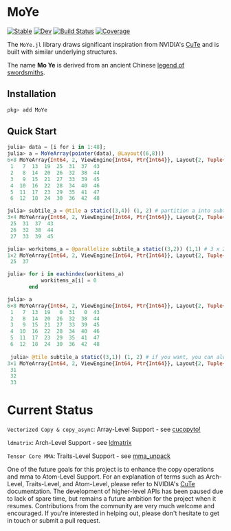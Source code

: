 # MoYe

[![Stable](https://img.shields.io/badge/docs-stable-blue.svg)](https://YichengDWu.github.io/MoYe.jl/stable/)
[![Dev](https://img.shields.io/badge/docs-dev-blue.svg)](https://YichengDWu.github.io/MoYe.jl/dev/)
[![Build Status](https://github.com/YichengDWu/MoYe.jl/actions/workflows/CI.yml/badge.svg?branch=main)](https://github.com/YichengDWu/MoYe.jl/actions/workflows/CI.yml?query=branch%3Amain)
[![Coverage](https://codecov.io/gh/YichengDWu/MoYe.jl/branch/main/graph/badge.svg)](https://codecov.io/gh/YichengDWu/MoYe.jl)

The `MoYe.jl` library draws significant inspiration from NVIDIA's [CuTe](https://github.com/NVIDIA/cutlass/blob/main/media/docs/cute/00_quickstart.md) and is built with similar underlying structures.

The name **Mo Ye** is derived from an ancient Chinese [legend of swordsmiths](https://en.wikipedia.org/wiki/Gan_Jiang_and_Mo_Ye).

## Installation
```julia
pkg> add MoYe
```

## Quick Start
```julia
julia> data = [i for i in 1:48];
julia> a = MoYeArray(pointer(data), @Layout((6,8)))
6×8 MoYeArray{Int64, 2, ViewEngine{Int64, Ptr{Int64}}, Layout{2, Tuple{Static.StaticInt{6}, Static.StaticInt{8}}, Tuple{Static.StaticInt{1}, Static.StaticInt{6}}}}:
 1   7  13  19  25  31  37  43
 2   8  14  20  26  32  38  44
 3   9  15  21  27  33  39  45
 4  10  16  22  28  34  40  46
 5  11  17  23  29  35  41  47
 6  12  18  24  30  36  42  48

julia> subtile_a = @tile a static((3,4)) (1, 2) # partition a into subtiles of shape 3 x 4, returns the subtile at (1,2)
3×4 MoYeArray{Int64, 2, ViewEngine{Int64, Ptr{Int64}}, Layout{2, Tuple{Static.StaticInt{3}, Static.StaticInt{4}}, Tuple{Static.StaticInt{1}, Static.StaticInt{6}}}}:
 25  31  37  43
 26  32  38  44
 27  33  39  45

julia> workitems_a = @parallelize subtile_a static((3,2)) (1,1) # 3 x 2 threads, returns what thread (1,1) is working on
1×2 MoYeArray{Int64, 2, ViewEngine{Int64, Ptr{Int64}}, Layout{2, Tuple{Static.StaticInt{1}, Static.StaticInt{2}}, Tuple{Static.StaticInt{0}, Static.StaticInt{12}}}}:
 25  37

julia> for i in eachindex(workitems_a)
           workitems_a[i] = 0
       end

julia> a
6×8 MoYeArray{Int64, 2, ViewEngine{Int64, Ptr{Int64}}, Layout{2, Tuple{Static.StaticInt{6}, Static.StaticInt{8}}, Tuple{Static.StaticInt{1}, Static.StaticInt{6}}}}:
 1   7  13  19   0  31   0  43
 2   8  14  20  26  32  38  44
 3   9  15  21  27  33  39  45
 4  10  16  22  28  34  40  46
 5  11  17  23  29  35  41  47
 6  12  18  24  30  36  42  48
 
 julia> @tile subtile_a static((3,1)) (1, 2) # if you want, you can always tile a subtile
3×1 MoYeArray{Int64, 2, ViewEngine{Int64, Ptr{Int64}}, Layout{2, Tuple{Static.StaticInt{3}, Static.StaticInt{1}}, Tuple{Static.StaticInt{1}, Static.StaticInt{0}}}}:
 31
 32
 33
 ```
 
 # Current Status
 
 `Vectorized Copy & copy_async`: Array-Level Support - see [cucopyto!](https://github.com/YichengDWu/MoYe.jl/blob/main/src/algorithm/copy.jl#L36)
 
 `ldmatrix`: Arch-Level Support - see [ldmatrix](https://github.com/YichengDWu/MoYe.jl/blob/main/src/arch/copy/ldmatrix.jl#L18)
 
 `Tensor Core MMA`: Traits-Level Support - see [mma_unpack](https://github.com/YichengDWu/MoYe.jl/blob/main/test/device/mmatraits.jl#L67)
 
One of the future goals for this project is to enhance the copy operations and mma to Atom-Level Support. For an explanation of terms such as Arch-Level, Traits-Level, and Atom-Level, please refer to NVIDIA's [CuTe](https://github.com/NVIDIA/cutlass/blob/main/media/docs/cute/0t_mma_atom.md) documentation. The development of higher-level APIs has been paused due to lack of spare time, but remains a future ambition for the project when it resumes. Contributions from the community are very much welcome and encouraged. If you're interested in helping out, please don't hesitate to get in touch or submit a pull request. 
